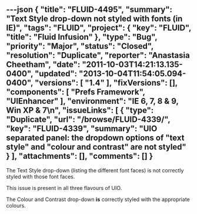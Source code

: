 ---json
{
  "title": "FLUID-4495",
  "summary": "Text Style drop-down not styled with fonts (in IE)",
  "tags": "FLUID",
  "project": {
    "key": "FLUID",
    "title": "Fluid Infusion"
  },
  "type": "Bug",
  "priority": "Major",
  "status": "Closed",
  "resolution": "Duplicate",
  "reporter": "Anastasia Cheetham",
  "date": "2011-10-03T14:21:13.135-0400",
  "updated": "2013-10-04T11:54:05.094-0400",
  "versions": [
    "1.4"
  ],
  "fixVersions": [],
  "components": [
    "Prefs Framework",
    "UIEnhancer"
  ],
  "environment": "IE 6, 7, 8 & 9, Win XP & 7\n",
  "issueLinks": [
    {
      "type": "Duplicate",
      "url": "/browse/FLUID-4339/",
      "key": "FLUID-4339",
      "summary": "UIO separated panel: the dropdown options of \"text style\" and \"colour and contrast\" are not styled"
    }
  ],
  "attachments": [],
  "comments": []
}
---
The Text Style drop-down (listing the different font faces) is not correctly styled with those font faces.

This issue is present in all three flavours of UIO.

The Colour and Contrast drop-down **is** correctly styled with the appropriate colours.

        